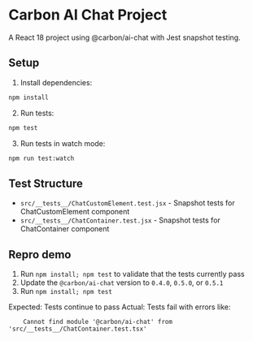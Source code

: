 # Carbon AI Chat Project

A React 18 project using @carbon/ai-chat with Jest snapshot testing.

## Setup

1. Install dependencies:
```bash
npm install
```

2. Run tests:
```bash
npm test
```

3. Run tests in watch mode:
```bash
npm run test:watch
```

## Test Structure

- `src/__tests__/ChatCustomElement.test.jsx` - Snapshot tests for ChatCustomElement component
- `src/__tests__/ChatContainer.test.jsx` - Snapshot tests for ChatContainer component

## Repro demo

1. Run `npm install; npm test` to validate that the tests currently pass
2. Update the `@carbon/ai-chat` version to `0.4.0`, `0.5.0`, or `0.5.1`
3. Run `npm install; npm test`

Expected: Tests continue to pass
Actual: Tests fail with errors like:
```
    Cannot find module '@carbon/ai-chat' from 'src/__tests__/ChatContainer.test.tsx'
```
